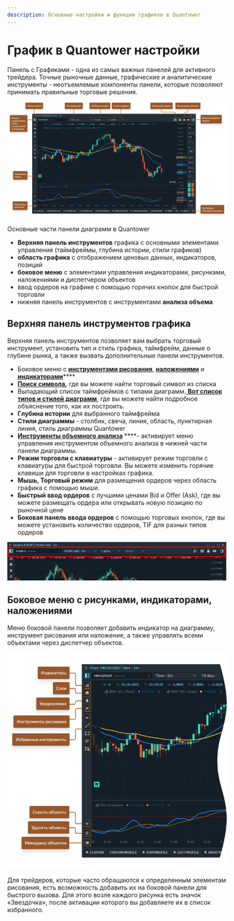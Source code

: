 ```yaml
---
description: Основные настройки и функции графиков в Quantower
---
```


# График в Quantower настройки

Панель с Графиками - одна из самых важных панелей для активного трейдера. Точные рыночные данные, графические и аналитические инструменты - неотъемлемые компоненты панели, которые позволяют принимать правильные торговые решения.

![&#x41F;&#x430;&#x43D;&#x435;&#x43B;&#x44C; &#x441; &#x413;&#x440;&#x430;&#x444;&#x438;&#x43A;&#x430;&#x43C;&#x438; - &#x43E;&#x434;&#x43D;&#x430; &#x438;&#x437; &#x441;&#x430;&#x43C;&#x44B;&#x445; &#x432;&#x430;&#x436;&#x43D;&#x44B;&#x445; &#x43F;&#x430;&#x43D;&#x435;&#x43B;&#x435;&#x439; &#x434;&#x43B;&#x44F; &#x430;&#x43A;&#x442;&#x438;&#x432;&#x43D;&#x43E;&#x433;&#x43E; &#x442;&#x440;&#x435;&#x439;&#x434;&#x435;&#x440;&#x430;](../../.gitbook/assets/chartcommon.png)

Основные части панели диаграмм в Quantower

* **Верхняя панель инструментов** графика с основными элементами управления \(таймфреймы, глубина истории, стили графиков\)
*  **область графика** с отображением ценовых данных, индикаторов, позиций
*  **боковое меню** с элементами управления индикаторами, рисунками, наложениями и диспетчером объектов
* ввод ордеров на графике с помощью горячих кнопок для быстрой торговли
* нижняя панель инструментов с инструментами **анализа объема**

## Верхняя панель инструментов графика

Верхняя панель инструментов позволяет вам выбрать торговый инструмент, установить тип и стиль графика, таймфрейм, данные о глубине рынка, а также вызвать дополнительные панели инструментов.

* Боковое меню с [**инструментами рисования**](https://app.gitbook.com/@quantower/s/quantower-ru/~/drafts/-MamLTWw6L0Sl7XngBX2/analytics-panels/chart/drawing-tools), [**наложениями**](https://app.gitbook.com/@quantower/s/quantower-ru/~/drafts/-MamLTWw6L0Sl7XngBX2/analytics-panels/chart/chart-overlays) и [**индикаторами**](https://app.gitbook.com/@quantower/s/quantower-ru/~/drafts/-MamLTWw6L0Sl7XngBX2/analytics-panels/chart/technical-indicators)\*\*\*\*
*  [**Поиск символа**](https://app.gitbook.com/@quantower/s/quantower-ru/~/drafts/-MamLTWw6L0Sl7XngBX2/general-settings/instruments-lookup)**,** где вы можете найти торговый символ из списка
* Выпадающий список таймфреймов с типами диаграмм.[ **Вот список типов и стилей диаграмм**](https://help.quantower.com/analytics-panels/chart/chart-types), где вы можете найти подробное объяснение того, как их построить.
* **Глубина истории** для выбранного таймфрейма
* **Стили диаграммы** - столбик, свеча, линия, область, пунктирная линия, стиль диаграммы Quantower
* [**Инструменты объемного анализа**](https://app.gitbook.com/@quantower/s/quantower-ru/~/drafts/-MamLTWw6L0Sl7XngBX2/analytics-panels/chart/volume-analysis-tools) ****- активирует меню управления инструментом объемного анализа в нижней части панели диаграммы.
* **Режим торговли с клавиатуры** - активирует режим торговли с клавиатуры для быстрой торговли. Вы можете изменить горячие клавиши для торговли в настройках графика.
* **Мышь, Торговый режим** для размещения ордеров через область графика с помощью мыши.
* **Быстрый ввод ордеров** с лучшими ценами Bid и Offer \(Ask\), где вы можете размещать ордера или открывать новую позицию по рыночной цене
* **Боковая панель ввода ордеров** с помощью торговых кнопок, где вы можете установить количество ордеров, TIF для разных типов ордеров

![&#x41E;&#x441;&#x43D;&#x43E;&#x432;&#x43D;&#x430;&#x44F; &#x438;&#x43B;&#x438; &#x432;&#x435;&#x440;&#x445;&#x43D;&#x44F;&#x44F; &#x43F;&#x430;&#x43D;&#x435;&#x43B;&#x44C; &#x438;&#x43D;&#x441;&#x442;&#x440;&#x443;&#x43C;&#x435;&#x43D;&#x442;&#x43E;&#x432; &#x441; &#x43E;&#x441;&#x43D;&#x43E;&#x432;&#x43D;&#x44B;&#x43C;&#x438; &#x44D;&#x43B;&#x435;&#x43C;&#x435;&#x43D;&#x442;&#x430;&#x43C;&#x438; &#x443;&#x43F;&#x440;&#x430;&#x432;&#x43B;&#x435;&#x43D;&#x438;&#x44F;](../../.gitbook/assets/verkhnyaya-panel-grafika-quantower.png)

## Боковое меню с рисунками, индикаторами, наложениями

Меню боковой панели позволяет добавить индикатор на диаграмму, инструмент рисования или наложение, а также управлять всеми объектами через диспетчер объектов.

![](../../.gitbook/assets/bokovoe-menyu.png)

Для трейдеров, которые часто обращаются к определенным элементам рисования, есть возможность добавить их на боковой панели для быстрого вызова. Для этого возле каждого рисунка есть значок «Звездочка», после активации которого вы добавляете их в список избранного.

